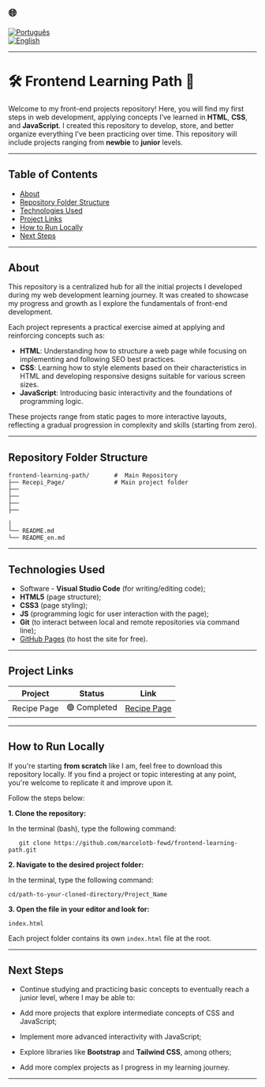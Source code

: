 ## 🌐
[![Português](https://img.shields.io/badge/-Português-green)](README.md)  
[![English](https://img.shields.io/badge/-English-blue)](README_en.md)

---

# 🛠️ Frontend Learning Path 🧱

Welcome to my front-end projects repository! Here, you will find my first steps in web development, applying concepts I’ve learned in **HTML**, **CSS**, and **JavaScript**. I created this repository to develop, store, and better organize everything I’ve been practicing over time. This repository will include projects ranging from **newbie** to **junior** levels.

---

## Table of Contents

- [About](#about)
- [Repository Folder Structure](#repository-folder-structure)
- [Technologies Used](#technologies-used)
- [Project Links](#project-links)
- [How to Run Locally](#how-to-run-locally)
- [Next Steps](#next-steps)

---

## About

This repository is a centralized hub for all the initial projects I developed during my web development learning journey. It was created to showcase my progress and growth as I explore the fundamentals of front-end development.

Each project represents a practical exercise aimed at applying and reinforcing concepts such as:

- **HTML**: Understanding how to structure a web page while focusing on implementing and following SEO best practices.  
- **CSS**: Learning how to style elements based on their characteristics in HTML and developing responsive designs suitable for various screen sizes.  
- **JavaScript**: Introducing basic interactivity and the foundations of programming logic.

These projects range from static pages to more interactive layouts, reflecting a gradual progression in complexity and skills (starting from zero).

---

## Repository Folder Structure
```
frontend-learning-path/       #  Main Repository
├── Recepi_Page/              # Main project folder
├── 
├──
├──
├──

│              
└── README.md             
└── README_en.md
```
---

## Technologies Used

- Software - **Visual Studio Code** (for writing/editing code);
- **HTML5** (page structure);
- **CSS3** (page styling);
- **JS** (programming logic for user interaction with the page);
- **Git** (to interact between local and remote repositories via command line);
- [GitHub Pages](https://pages.github.com/) (to host the site for free).

---

## Project Links

| Project                  | Status        | Link                                                    |
|--------------------------|---------------|---------------------------------------------------------|
| Recipe Page              | 🟢 Completed  | [Recipe Page](https://marcelotb-fewd.github.io/frontend-learning-path/Project_Recipe_Page/) |

---

## How to Run Locally

If you're starting **from scratch** like I am, feel free to download this repository locally. If you find a project or topic interesting at any point, you're welcome to replicate it and improve upon it.

Follow the steps below:

**1. Clone the repository:**

In the terminal (bash), type the following command:
```
   git clone https://github.com/marcelotb-fewd/frontend-learning-path.git
   ```

**2. Navigate to the desired project folder:**

In the terminal, type the following command:
```
cd/path-to-your-cloned-directory/Project_Name
```

**3. Open the file in your editor and look for:**
```
index.html
```
Each project folder contains its own `index.html` file at the root.

---

## Next Steps

- Continue studying and practicing basic concepts to eventually reach a junior level, where I may be able to:

- Add more projects that explore intermediate concepts of CSS and JavaScript;  
- Implement more advanced interactivity with JavaScript;  
- Explore libraries like **Bootstrap** and **Tailwind CSS**, among others;  
- Add more complex projects as I progress in my learning journey.

---